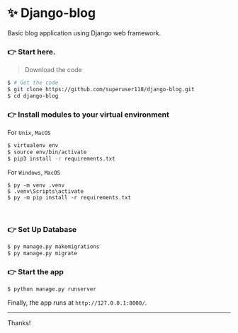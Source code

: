 # ✨ Django-blog
Basic blog application using Django web framework.



### 👉 Start here.
> Download the code 
 ```bash
$ # Get the code
$ git clone https://github.com/superuser118/django-blog.git
$ cd django-blog
```

### 👉 Install modules to your virtual environment  



For `Unix`, `MacOS` 


```bash
$ virtualenv env
$ source env/bin/activate
$ pip3 install -r requirements.txt
```

For `Windows`, `MacOS` 
```
$ py -m venv .venv
$ .venv\Scripts\activate
$ py -m pip install -r requirements.txt
```
<br />

### 👉 Set Up Database

```bash
$ py manage.py makemigrations
$ py manage.py migrate
```

### 👉 Start the app

```bash
$ python manage.py runserver
```

Finally, the app runs at `http://127.0.0.1:8000/`. 

---
Thanks!
